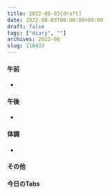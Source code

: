 ```yaml
---
title: 2022-08-03[draft]
date: 2022-08-03T00:00:00+09:00
draft: false
tags: ["diary", ""]
archives: 2022-08
slug: 116433
---
```

#### 午前
- 
#### 午後
- 
#### 体調
- 
#### その他
#### 今日のTabs